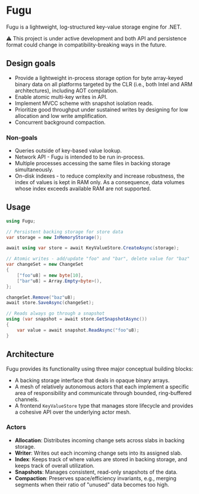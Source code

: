 # Fugu

Fugu is a lightweight, log-structured key-value storage engine for .NET.

⚠️ This project is under active development and both API and persistence format could change in compatibility-breaking ways in the future.

## Design goals

- Provide a lightweight in-process storage option for byte array-keyed binary data on all platforms targeted by the CLR (i.e., both Intel and ARM architectures), including AOT compilation.
- Enable atomic multi-key writes in API.
- Implement MVCC scheme with snapshot isolation reads.
- Prioritize good throughput under sustained writes by designing for low allocation and low write amplification.
- Concurrent background compaction.

### Non-goals

- Queries outside of key-based value lookup.
- Network API - Fugu is intended to be run in-process.
- Multiple processes accessing the same files in backing storage simultaneously.
- On-disk indexes - to reduce complexity and increase robustness, the index of values is kept in RAM only. As a consequence, data volumes whose index exceeds available RAM are not supported.

## Usage

```csharp
using Fugu;

// Persistent backing storage for store data
var storage = new InMemoryStorage();

await using var store = await KeyValueStore.CreateAsync(storage);

// Atomic writes - add/update "foo" and "bar", delete value for "baz"
var changeSet = new ChangeSet
{
    ["foo"u8] = new byte[10],
    ["bar"u8] = Array.Empty<byte>(),
};

changeSet.Remove("baz"u8);
await store.SaveAsync(changeSet);

// Reads always go through a snapshot
using (var snapshot = await store.GetSnapshotAsync())
{
    var value = await snapshot.ReadAsync("foo"u8);
}

```

## Architecture

Fugu provides its functionality using three major conceptual building blocks:

- A backing storage interface that deals in opaque binary arrays.
- A mesh of relatively autonomous actors that each implement a specific area of responsibility and communicate through bounded, ring-buffered channels.
- A frontend `KeyValueStore` type that manages store lifecycle and provides a cohesive API over the underlying actor mesh.

### Actors

- **Allocation**: Distributes incoming change sets across slabs in backing storage.
- **Writer**: Writes out each incoming change sets into its assigned slab.
- **Index**: Keeps track of where values are stored in backing storage, and keeps track of overall utilization.
- **Snapshots**: Manages consistent, read-only snapshots of the data.
- **Compaction**: Preserves space/efficiency invariants, e.g., merging segments when their ratio of "unused" data becomes too high.
